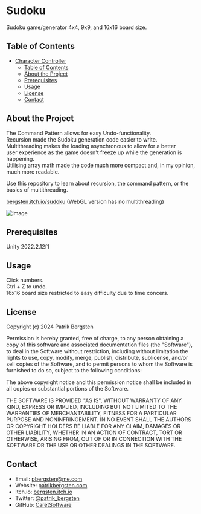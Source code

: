 # Sudoku

Sudoku game/generator
4x4, 9x9, and 16x16 board size.

## Table of Contents

- [Character Controller](#Sudoku)
  - [Table of Contents](#table-of-contents)
  - [About the Project](#about-the-project)
  - [Prerequisites](#prerequisites)
  - [Usage](#usage)
  - [License](#license)
  - [Contact](#contact)

## About the Project

The Command Pattern allows for easy Undo-functionality.  
Recursion made the Sudoku generation code easier to write.  
Multithreading makes the loading asynchronous to allow for a better  
user experience as the game doesn't freeze up while the generation is happening.  
Utilising array math made the code much more compact and, in my opinion, much more readable.  

Use this repository to learn about recursion, the command pattern, or the basics of multithreading.  

[bergsten.itch.io/sudoku]([https://bergsten.itch.io](https://bergsten.itch.io/sudoku))
(WebGL version has no multithreading)

![image](https://github.com/CaretSoftware/Sudoku/assets/69549081/5f71fe84-3fe1-422d-8c49-6e8d5f503909)

## Prerequisites

Unity 2022.2.12f1

## Usage

Click numbers.  
Ctrl + Z to undo.  
16x16 board size restricted to easy difficulty due to time concers.  

## License

Copyright (c) 2024 Patrik Bergsten

Permission is hereby granted, free of charge, to any person obtaining a copy
of this software and associated documentation files (the "Software"), to deal
in the Software without restriction, including without limitation the rights
to use, copy, modify, merge, publish, distribute, sublicense, and/or sell
copies of the Software, and to permit persons to whom the Software is
furnished to do so, subject to the following conditions:

The above copyright notice and this permission notice shall be included in all
copies or substantial portions of the Software.

THE SOFTWARE IS PROVIDED "AS IS", WITHOUT WARRANTY OF ANY KIND, EXPRESS OR
IMPLIED, INCLUDING BUT NOT LIMITED TO THE WARRANTIES OF MERCHANTABILITY,
FITNESS FOR A PARTICULAR PURPOSE AND NONINFRINGEMENT. IN NO EVENT SHALL THE
AUTHORS OR COPYRIGHT HOLDERS BE LIABLE FOR ANY CLAIM, DAMAGES OR OTHER
LIABILITY, WHETHER IN AN ACTION OF CONTRACT, TORT OR OTHERWISE, ARISING FROM,
OUT OF OR IN CONNECTION WITH THE SOFTWARE OR THE USE OR OTHER DEALINGS IN THE
SOFTWARE.

## Contact

- Email: pbergsten@me.com
- Website: [patrikbergsten.com](https://www.patrikbergsten.com)
- Itch.io: [bergsten.itch.io](https://bergsten.itch.io)
- Twitter: [@patrik_bergsten](https://twitter.com/patrik_bergsten)
- GitHub: [CaretSoftware](https://github.com/CaretSoftware)
